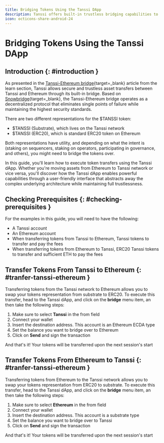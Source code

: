 ```yaml
---
title: Bridging Tokens Using the Tanssi DApp
description: Tanssi offers built-in trustless bridging capabilities to move liquidity to and from Ethereum with an easy-to-use user interface available on the Tanssi dApp.
icon: octicons-share-android-24
---
```


# Bridging Tokens Using the Tanssi DApp

## Introduction {: #introduction }

As presented in the [Tanssi-Ethereum bridge](/learn/tanssi/tanssi-ethereum-bridge/){target=\_blank} article from the learn section, Tanssi allows secure and trustless asset transfers between Tanssi and Ethereum through its built-in bridge. Based on [Snowbridge](https://docs.snowbridge.network/){target=\_blank}, the Tanssi-Ethereum bridge operates as a decentralized protocol that eliminates single points of failure while maintaining the highest security standards.

There are two different representations for the $TANSSI token:

- $TANSSI (Substrate), which lives on the Tanssi network
- $TANSSI (ERC20), which is standard ERC20 token on Ethereum

Both representations have utility, and depending on what the intent is (staking on sequencers, staking on operators, participating in governance, and others), you might need to bridge the tokens over.

In this guide, you'll learn how to execute token transfers using the Tanssi dApp. Whether you're moving assets from Ethereum to Tanssi network or vice versa, you'll discover how the Tanssi dApp enables powerful capabilities through a user-friendly interface that abstracts away the complex underlying architecture while maintaining full trustlessness.

## Checking Prerequisites {: #checking-prerequisites }

For the examples in this guide, you will need to have the following:

- A Tanssi account
- An Ethereum account
- When transferring tokens from Tanssi to Ethereum, Tanssi tokens to transfer and pay the fees
- When transferring tokens from Ethereum to Tanssi, ERC20 Tanssi tokens to transfer and sufficient ETH to pay the fees

## Transfer Tokens From Tanssi to Ethereum {: #tranfer-tanssi-ethereum }

Transferring tokens from the Tanssi network to Ethereum allows you to swap your tokens representation from substrate to ERC20.
To execute this transfer, head to the Tanssi dApp, and click on the **bridge** menu item, an then take the following steps:

1. Make sure to select **Tanssi** in the from field
2. Connect your wallet
3. Insert the destination address. This account is an Ethereum ECDA type
4. Set the balance you want to bridge over to Ethereum
5. Click on **Send** and sign the transaction

And that's it! Your tokens will be transferred upon the next session's start

## Transfer Tokens From Ethereum to Tanssi {: #tranfer-tanssi-ethereum }

Transferring tokens from Ethereum to the Tanssi network allows you to swap your tokens representation from ERC20 to substrate.
To execute this transfer, head to the Tanssi dApp, and click on the **bridge** menu item, an then take the following steps:

1. Make sure to select **Ethereum** in the from field
2. Connect your wallet
3. Insert the destination address. This account is a substrate type
4. Set the balance you want to bridge over to Tanssi
5. Click on **Send** and sign the transaction

And that's it! Your tokens will be transferred upon the next session's start